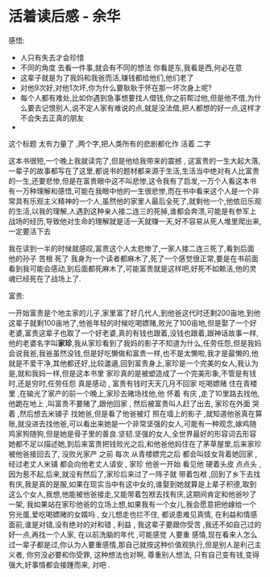 # 活着读后感                                          -   余华

感悟:

- 人只有失去才会珍惜
- 不同的角度 去看一件事,就会有不同的想法    你看是东,我看是西,何必在意
- 这辈子就是为了我妈和我爸而活,赚钱都给他们,他们老了
- 对他9次好,对他1次坏,你为什么要耿耿于怀在那一坏次身上呢?
- 每个人都有难处,比如你遇到急事想要找人借钱,你之前帮过他,但是他不借,为什么要去记恨别人,说不定人家有难说的点,就是没法借,把人都想的好一点,这样才不会失去正真的朋友
- 

这个标题  太有力量了   ,两个字,把人类所有的悲剧都化作  活着 二字





这本书很短,一个晚上我就读完了,但是他给我带来的震撼 , 这富贵的一生大起大落,一辈子的故事都写在了这里,都说书的题材都来源于生活,生活当中绝对有人比富贵的一生,还要悲惨,但是在富贵眼中这不叫悲惨,这令我有了启发,一万个人看这本书有一万种理解和感悟,可能在我眼中他的一生很悲惨,而在书中看来这个人是一个非常具有乐观主义精神的一个人,虽然他的家里人最后全死了,就剩他一个,他依旧乐观的生活,以我的理解,人遇到这种亲人接二连三的死掉,谁都会奔溃,可能是有参军上战场的经历,导致他对生命的理解就是活一天就赚一天,好不容易从死人堆里爬出来,一定要活下去

​          我在读到一半的时候就感叹,富贵这个人太悲惨了,一家人接二连三死了,看到后面 他的孙子  苦根  死了 我身为一个读者都麻木了,死了一个感觉很正常,要是在书前面看到我可能会感动,到后面都死麻木了,可能富贵就是这样吧,好死不如赖活,他的灵魂已经死在了战场上了.

富贵:

一开始富贵是个地主家的儿子,家里富了好几代人,到他爸这代时还剩200亩地,到他这辈子就剩100亩地了,他爸年轻的时候吃喝嫖赌,败光了100亩地,但是娶了一个好老婆,富贵这辈子也取了一个好老婆,真的有钱也跟着,没钱也跟着,跟神话故事一样,他的老婆名字叫**家珍**,我从家珍看到了我妈的影子不知道为什么,任劳任怨,但是我妈会说我爸,我爸虽然没钱,但是好吃懒做和富贵一样,也不是太懒啦,我才是最懒的,他就是不爱干净,其他都还好,比较邋遢,回到富贵身上,家珍是一个完美的女人,我认为是,就和我妈一样,但是这本书里 家珍真的是被塑造成了一个完美形象,不管是有钱时,还是穷时,任劳任怨    真是感动   ,  富贵有钱时天天几月不回家 吃喝嫖赌 住在青楼里 ,在输光了家产的前一个晚上,家珍去赌场找他,他 怀着 有庆 ,走了10里路去找他,他跪在地上 ,叫富贵不要赌了,跟他回家 , 然后被富贵叫人赶了出去, 家珍在外面 哭着 ,然后想去米铺子 找她爸,但是看了他爸被灯 照在墙上的影子 ,就知道他爸真在算账,就没进去找他爸,可以看出来她是一个非常坚强的女人,可能有一种观念,嫁鸡随鸡家狗随狗,但是她是骨子里的善良.坚韧.坚强的女人,全世界最好的形容词去形容她都不足以描述她,到后来富贵把钱败光之后,和他爸他妈住在了茅草屋里,后来家珍被他爸接回去了, 没败光家产 之前   每次 从青楼嫖完之后 都会叫妓女背着她回家 ,  经过老丈人米铺 都会向他老丈人请安 ,   家珍 他爸一开始 看见他 硬着头皮 点点头  ,因为惹不起,后来,就没有然后了,家珍后来过了一阵子就 带着包袱 ,回到了乡下去找有庆,我是真的是服,如果在现实当中有这中女的,谁娶到她就算是上辈子积德,取到这么个女人,我想,他能被他爸接走,又能带着包袱去找有庆,这期间肯定和他爸吵了一架, 我如果站在家珍他爸的立场上想,如果我有一个女儿,我会愿意把他嫁给一个穷光蛋,爱吃喝嫖赌的女婿吗 , 女儿想走也拦不住, 都说患难见真情, 在利益和情感面前,谁是对错,没有绝对的对和错 ,  利益  , 我这辈子要跟你受苦 ,我还不如自己过的好一点,再找一个人家, 在以前洗脑的年代 ,可能感觉 人要重 感情,现在看来人怎么过一辈子都是过,你认为人要重感情,那自己就按这种价值观执行,但是别人是利己主义者, 你穷没必要和你受罪, 这种想法也对啊,  尊重别人想法,   只有自己变有钱,变得强大,好事情都会接踵而来, 对吧 .  



